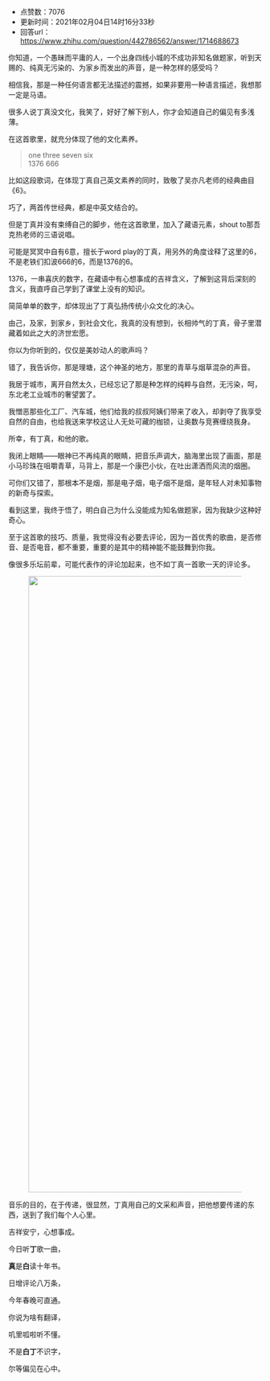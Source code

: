 - 点赞数：7076
- 更新时间：2021年02月04日14时16分33秒
- 回答url：https://www.zhihu.com/question/442786562/answer/1714688673
<body>
 <p data-pid="nUoyqZ28">你知道，一个愚昧而平庸的人，一个出身四线小城的不成功非知名做题家，听到天赐的、纯真无污染的、为家乡而发出的声音，是一种怎样的感受吗？</p>
 <p data-pid="EbJrpJg6">相信我，那是一种任何语言都无法描述的震撼，如果非要用一种语言描述，我想那一定是马语。</p>
 <p data-pid="m6SBlG2L">很多人说丁真没文化，我笑了，好好了解下别人，你才会知道自己的偏见有多浅薄。</p>
 <p data-pid="u8zyy_cP">在这首歌里，就充分体现了他的文化素养。</p>
 <blockquote data-pid="CP7INWB1">
  one three seven six
  <br>
  1376 666
 </blockquote>
 <p data-pid="NyFxLXBn">比如这段歌词，在体现丁真自己英文素养的同时，致敬了吴亦凡老师的经典曲目《6》。</p>
 <p data-pid="iuztIIlq">巧了，两首传世经典，都是中英文结合的。</p>
 <p data-pid="xzfnufy3">但是丁真并没有束缚自己的脚步，他在这首歌里，加入了藏语元素，shout to那吾克热老师的三语说唱。</p>
 <p data-pid="QQU0h3wV">可能是冥冥中自有6意，擅长于word play的丁真，用另外的角度诠释了这里的6，不是老铁们扣波666的6，而是1376的6。</p>
 <p data-pid="Cf4C1ar5">1376，一串喜庆的数字，在藏语中有心想事成的吉祥含义，了解到这背后深刻的含义，我直呼自己学到了课堂上没有的知识。</p>
 <p data-pid="0wLrVNfI">简简单单的数字，却体现出了丁真弘扬传统小众文化的决心。</p>
 <p data-pid="fLRDflrb">由己，及家，到家乡，到社会文化，我真的没有想到，长相帅气的丁真，骨子里潜藏着如此之大的济世宏愿。</p>
 <p data-pid="AvWMDmQe">你以为你听到的，仅仅是美妙动人的歌声吗？</p>
 <p data-pid="DZ5ngA1g">错了，我告诉你，那是理塘，这个神圣的地方，那里的青草与烟草混杂的声音。</p>
 <p data-pid="VzR2zgN7">我居于城市，离开自然太久，已经忘记了那是种怎样的纯粹与自然，无污染，呵，东北老工业城市的奢望罢了。</p>
 <p data-pid="wYpAouAJ">我憎恶那些化工厂、汽车城，他们给我的叔叔阿姨们带来了收入，却剥夺了我享受自然的自由，也给我送来学校这让人无处可藏的枷锁，让奥数与竞赛缠绕我身。</p>
 <p data-pid="dcDUma1u">所幸，有丁真，和他的歌。</p>
 <p data-pid="flnAarCC">我闭上眼睛——眼神已不再纯真的眼睛，把音乐声调大，脑海里出现了画面，那是小马珍珠在咀嚼青草，马背上，那是一个康巴小伙，在吐出潇洒而风流的烟圈。</p>
 <p data-pid="G844lpGr">可你们又错了，那根本不是烟，那是电子烟，电子烟不是烟，是年轻人对未知事物的新奇与探索。</p>
 <p data-pid="wzVWSsE0">看到这里，我终于悟了，明白自己为什么没能成为知名做题家，因为我缺少这种好奇心。</p>
 <p data-pid="PH54-Mkt">至于这首歌的技巧、质量，我觉得没有必要去评论，因为一首优秀的歌曲，是否修音、是否电音，都不重要，重要的是其中的精神能不能鼓舞到你我。</p>
 <p data-pid="T-kdYpMd">像很多乐坛前辈，可能代表作的评论加起来，也不如丁真一首歌一天的评论多。</p>
 <figure data-size="normal">
  <img src="https://pica.zhimg.com/50/v2-6ebc5691d72f187cfe4cea5ed0e64959_720w.jpg?source=1940ef5c" data-caption="" data-size="normal" data-rawwidth="1226" data-rawheight="640" data-original-token="v2-720765826ac3cd320367c982745df042" data-default-watermark-src="https://pic1.zhimg.com/50/v2-0e554578502993d379b64ff37a63568e_720w.jpg?source=1940ef5c" class="origin_image zh-lightbox-thumb" width="1226" data-original="https://picx.zhimg.com/v2-6ebc5691d72f187cfe4cea5ed0e64959_r.jpg?source=1940ef5c">
 </figure>
 <p data-pid="AO6KkzTa">音乐的目的，在于传递，很显然，丁真用自己的文采和声音，把他想要传递的东西，送到了我们每个人心里。</p>
 <p data-pid="9Vdyr3ji">吉祥安宁，心想事成。</p>
 <p data-pid="kKa2uRGn">今日听<b>丁</b>歌一曲，</p>
 <p data-pid="IMEHXxr-"><b>真</b>是<b>白</b>读十年书。</p>
 <p data-pid="bNsl_nx0">日增评论八万条，</p>
 <p data-pid="IRsidCYN">今年春晚可直通。</p>
 <p data-pid="Ikps1c7s">你说为啥有翻译，</p>
 <p data-pid="PriAfXc3">叽里呱啦听不懂。</p>
 <p data-pid="KyM9mnEF">不是<b>白丁</b>不识字，</p>
 <p data-pid="UBxJcopP">尔等偏见在心中。</p>
</body>